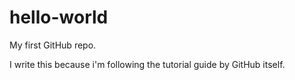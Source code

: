 # hello-world
My first GitHub repo.

I write this because i'm following the tutorial guide by GitHub itself.
